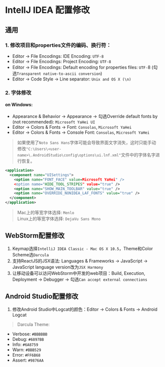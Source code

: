 # IntellJ IDEA 配置修改

## 通用

### 1. 修改项目和properties文件的编码、换行符：

- Editor -> File Encodings: IDE Encoding: `UTF-8`
- Editor -> File Encodings: Project Encoding: `UTF-8`
- Editor -> File Encodings: Default encoding for properties files: `UTF-`8 (勾选`Transparent native-to-ascii conversion`)
- Editor -> Code Style -> Line separator: `Unix and OS X (\n)`

### 2. 字体修改  

#### on Windows:

- Appearance & Behavior -> Appearance -> 勾选Override default fonts by (not recommended): `Microsoft YaHei UI`
- Editor -> Colors & Fonts -> Font: `Consolas`, `Microsoft YaHei`
- Editor -> Colors & Fonts -> Console Font: `Consolas`, `Microsoft YaHei`

> 如果使用了`Noto Sans Hans`字体可能会导致界面文字消失，这时只能手动修改`"C:\Users\<user-name>\.AndroidStudio\config\options\ui.lnf.xml"`文件中的字体名字进行恢复。

``` xml
<application>
  <component name="UISettings">
    <option name="FONT_FACE" value=Microsoft YaHei" />
    <option name="HIDE_TOOL_STRIPES" value="true" />
    <option name="SHOW_MAIN_TOOLBAR" value="true" />
    <option name="OVERRIDE_NONIDEA_LAF_FONTS" value="true" />
  </component>
</application>
```

> Mac上的等宽字体选择: `Menlo`  
> Linux上的等宽字体选择: `DejaVu Sans Mono`

## WebStorm配置修改
1. Keymap选择`IntelliJ IDEA Classic - Mac OS X 10.5`，Theme和Color Scheme选`Darcula`
2. 支持ReactJS的JSX语法: Languages & Frameworks -> JavaScript -> JavaScript language version改为`JSX Harmony`
3. 让移动设备可以访问WebStorm中开发的web项目：Build, Execution, Deployment -> Debugger -> 勾选`Can accept external connections`


## Android Studio配置修改
1. 修改Android Studio中Logcat的颜色：Editor -> Colors & Fonts -> Android Logcat  
> Darcula Theme:

 - Verbose: `#BBBBBB`
 - Debug: `#6897BB`
 - Info: `#6A8759`
 - Warn: `#BBB529`
 - Error: `#FF6B68`
 - Assert: `#9876AA`
